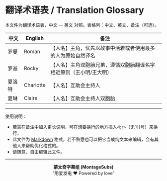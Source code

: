 # 翻译术语表 / Translation Glossary

本文件为翻译术语表，中文 — 英文 对照。表格列：中文、英文、备注（可选）。

| 中文 | English | 备注 |
| --- | --- | --- |
| 罗曼 | Roman | 【人名】主角，优先以故事中活着或者使用最多的人为原始自然译名 |
| 罗基 | Rocky | 【人名】主角双胞胎兄弟，遵循双胞胎翻译名字相近原则（王小明/王大明） |
| 夏洛特 | Charlotte | 【人名】互助会主持人 |
| 夏琳 | Claire | 【人名】互助会主持人双胞胎 |

---

使用说明：
- 若需在备注中加入更长说明，可在想要换行的地方插入`<br>`（无`引号）来换行。
- 此文件为 [Markdown](https://zh.wikipedia.org/wiki/Markdown) 格式，若不熟悉也可以把它当成纯文本来编辑，会有其他人来帮助优化格式的。
- 请随意、自由编辑此文件。



















---

<div align="center">

**蒙太奇字幕组 (MontageSubs)**  
“用爱发电 ❤️ Powered by love”

</div>
